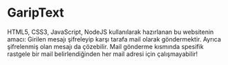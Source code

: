 # GaripText
HTML5, CSS3, JavaScript, NodeJS kullanılarak hazırlanan bu websitenin amacı: 
Girilen mesajı şifreleyip karşı tarafa mail olarak göndermektir. Ayrıca şifrelenmiş olan mesajı da çözebilir. Mail gönderme kısmında spesifik rastgele bir mail belirlendiğinden her mail adresi için çalışmayabilir!
